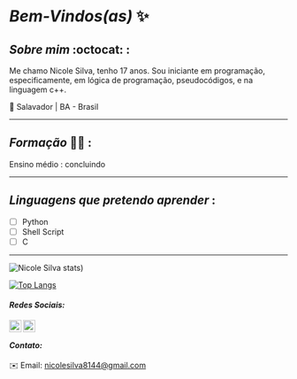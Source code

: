 # _Bem-Vindos(as)_ :sparkles:  
            
## *_Sobre mim_* :octocat: :

Me chamo Nicole Silva, tenho 17 anos. Sou iniciante em programação, especificamente, em lógica de programação, pseudocódigos, e na linguagem c++.

:round_pushpin: Salavador | BA - Brasil

***
## *_Formação_* :woman_student: :

Ensino médio : concluindo
***
## *_Linguagens que pretendo aprender_* :

- [ ] Python
- [ ] Shell Script
- [ ] C
***


![Nicole Silva stats](https://github-readme-stats.vercel.app/api?username=Nicolesilvaa&hide=contribs,prs&show_icons=true&theme=dracula))

[![Top Langs](https://github-readme-stats.vercel.app/api/top-langs/?username=Nicolesilvaa&layout=compact&theme=dracula)](https://github.com/anuraghazra/githubreadmestats)

#### _Redes Sociais:_
  <a href="https://twitter.com/VersNs">
  <img align="left" alt="Nicole Twitter" width="22px" src="https://cdn.jsdelivr.net/npm/simple-icons@v3/icons/twitter.svg"/> 
  <a/>
   <a href="https://github.com/Nicolesilvaa">
  <img align="left" alt="Nicole Github" width="22px" src="https://cdn.jsdelivr.net/npm/simple-icons@v3/icons/github.svg" />
   <a/>
    <br/>
               
 #### _Contato:_              
:envelope: Email: nicolesilva8144@gmail.com
           
 
